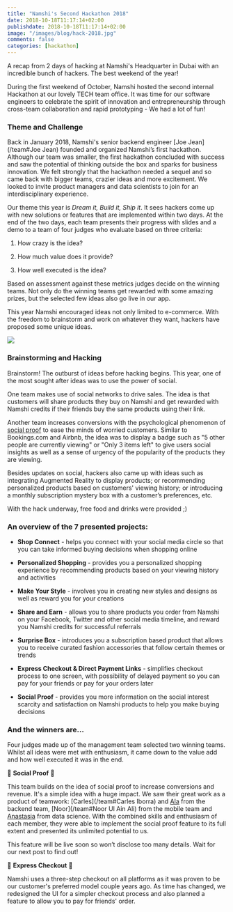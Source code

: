 ```yaml
---
title: "Namshi's Second Hackathon 2018"
date: 2018-10-18T11:17:14+02:00
publishdate: 2018-10-18T11:17:14+02:00
image: "/images/blog/hack-2018.jpg"
comments: false
categories: [hackathon]
---
```


A recap from 2 days of hacking at Namshi's Headquarter in Dubai with
an incredible bunch of hackers. The best weekend of the year!

During the first weekend of October, Namshi hosted the second internal
Hackathon at our lovely TECH team office. It was time for our software engineers to celebrate
the spirit of innovation and entrepreneurship through cross-team collaboration and rapid prototyping -
We had a lot of fun!

<!-- more -->

### Theme and Challenge

Back in January 2018, Namshi's senior backend engineer [Joe Jean](/team#Joe Jean) 
founded and organized Namshi’s first hackathon. Although our team was smaller, 
the first hackathon concluded with success and saw the potential
of thinking outside the box and sparks for business innovation.
We felt strongly that the hackathon needed a sequel and so came back
with bigger teams, crazier ideas and more excitement. 
We looked to invite product managers and data scientists to join
for an interdisciplinary experience.

Our theme this year is *Dream it, Build it, Ship it*. It sees
hackers come up with new solutions or features that are implemented within two days.
At the end of the two days, each team presents their progress with slides and a demo to a team of four judges who evaluate based on three criteria:

1) How crazy is the idea?

2) How much value does it provide?

3) How well executed is the idea?


Based on assessment against these metrics judges decide on the winning teams.  Not only do the winning teams get rewarded with some amazing prizes,
but the selected few ideas also go live in our app.

This year Namshi encouraged ideas not only limited to e-commerce. With the freedom
to brainstorm and work on whatever they want, hackers have proposed some unique ideas.

![](/images/blog/hack-2018-brainstorm.jpg)

### Brainstorming and Hacking

Brainstorm! The outburst of ideas before hacking begins. This year, one of the most sought after ideas
was to use the power of social. 

One team makes use of social networks to drive sales. The idea is that customers
will share products they buy on Namshi and get rewarded with Namshi credits
if their friends buy the same products using their link. 

Another team increases conversions with the psychological phenomenon
of [social proof](https://en.wikipedia.org/wiki/Social_proof) to ease the minds of worried customers. Similar
to Bookings.com and Airbnb, the idea was to display a badge such as 
"5 other people are currently viewing" or "Only 3 items left" to
give users social insights as well as a sense of urgency of the popularity of the products they are viewing.

Besides updates on social, hackers also came up with ideas such as integrating
Augmented Reality to display products; or recommending personalized products 
based on customers' viewing history; or introducing a monthly subscription mystery
box with a customer’s preferences, etc.

With the hack underway, free food and drinks were provided ;)

### An overview of the 7 presented projects:

- **Shop Connect** - helps you connect with your social media circle so
that you can take informed buying decisions when shopping online

- **Personalized Shopping** - provides you a personalized shopping experience
by recommending products based on your viewing history and activities

- **Make Your Style** - involves you in creating new styles and designs as
well as reward you for your creations

- **Share and Earn** - allows you to share products you order from
Namshi on your Facebook, Twitter and other social media timeline,
and reward you Namshi credits for successful referrals 

- **Surprise Box** - introduces you a subscription based product that allows 
you to receive curated fashion accessories that follow certain
themes or trends
                 
- **Express Checkout & Direct Payment Links** - simplifies checkout
process to one screen, with possibility of delayed payment so you can
pay for your friends or pay for your orders later 

- **Social Proof** - provides you more information on the social interest
scarcity and satisfaction on Namshi products to help you make
buying decisions

### And the winners are...

Four judges made up of the management team selected two winning teams. Whilst all ideas were
met with enthusiasm, it came down to the value add and how well executed it was in the end.

🥇 **Social Proof** 🥇 

This team builds on the idea of social proof to increase
conversions and revenue. It's a simple idea with a huge impact.
We saw their great work as a product of teamwork: [Carles](/team#Carles Iborra)
and [Ala](https://www.linkedin.com/in/ala-hawash-6b291641/) from the backend team, [Noor](/team#Noor Ul Ain Ali) from the mobile team
and [Anastasia](https://www.linkedin.com/in/areusova/) from data science. With the combined skills and enthusiasm of each member,
they were able to implement the social proof feature to its full extent and
presented its unlimited potential to us.
 
This feature will be live soon so won’t disclose
too many details. Wait for our next post to find out!

🥈 **Express Checkout** 🥈 

Namshi uses a three-step checkout on all platforms as it was proven
to be our customer's preferred model couple years ago. As time has changed, we
redesigned the UI for a simpler checkout process and also planned a feature to allow you to pay for friends' order.